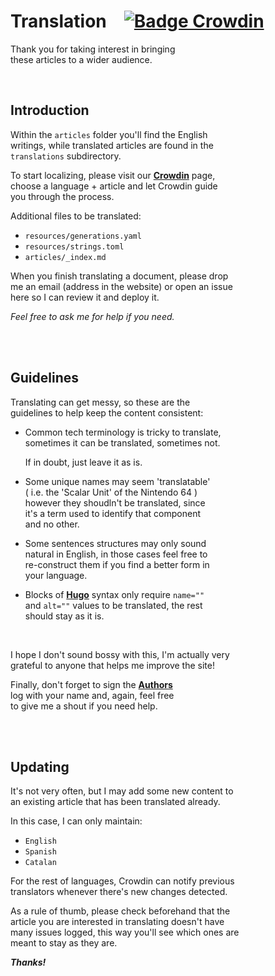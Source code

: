
# Translation   [![Badge Crowdin]][Crowdin]

Thank you for taking interest in bringing <br>
these articles to a wider audience.

<br>

## Introduction

Within the `articles` folder you'll find the English <br>
writings, while translated articles are found in the <br>
`translations` subdirectory.

To start localizing, please visit our **[Crowdin]** page, <br>
choose a language + article and let Crowdin guide <br>
you through the process.

Additional files to be translated:

- `resources/generations.yaml`
- `resources/strings.toml`
- `articles/_index.md`

When you finish translating a document, please drop <br>
me an email (address in the website) or open an issue <br>
here so I can review it and deploy it.

*Feel free to ask me for help if you need.*

<br>
<br>

## Guidelines

Translating can get messy, so these are the <br>
guidelines to help keep the content consistent:

-   Common tech terminology is tricky to translate, <br>
    sometimes it can be translated, sometimes not. 
    
    If in doubt, just leave it as is.

-   Some unique names may seem 'translatable' <br>
    ( i.e. the 'Scalar Unit' of the Nintendo 64 ) <br>
    however they shoudln't be translated, since <br>
    it's a term used to identify that component <br>
    and no other.

-   Some sentences structures may only sound <br>
    natural in English, in those cases feel free to <br>
    re-construct them if you find a better form in <br>
    your language.

-   Blocks of **[Hugo]** syntax only require `name=""` <br>
    and `alt=""` values to be translated, the rest <br>
    should stay as it is.
    
<br>

I hope I don't sound bossy with this, I'm actually very <br>
grateful to anyone that helps me improve the site!

Finally, don't forget to sign the **[Authors]** <br>
log with your name and, again, feel free <br>
to give me a shout if you need help.

<br>
<br>

## Updating

It's not very often, but I may add some new content to <br>
an existing article that has been translated already.

In this case, I can only maintain:

- `English`
- `Spanish`
- `Catalan`

For the rest of languages, Crowdin can notify previous <br>
translators whenever there's new changes detected.

As a rule of thumb, please check beforehand that the <br>
article you are interested in translating doesn't have <br>
many issues logged, this way you'll see which ones are <br>
meant to stay as they are.

***Thanks!***

<br>


<!----------------------------------------------------------------------------->

[Badge Crowdin]: https://badges.crowdin.net/architecture-of-consoles/localized.svg
[Crowdin]: https://crowdin.com/project/architecture-of-consoles
[Hugo]: https://gohugo.io/templates/introduction/

[Authors]: ../resources/translation_authors.yaml
